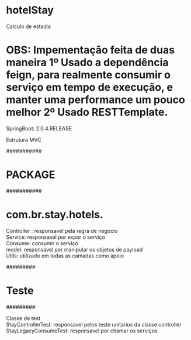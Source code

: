 # hotelStay
Calculo de estadia

# OBS: Impementação feita de duas maneira                                                                                                1º Usado a dependência feign, para realmente consumir o serviço em tempo de execução, e manter uma performance um pouco melhor              2º Usado RESTTemplate.

SpringBoot: 2.0.4.RELEASE

Estrutura MVC

###########
# PACKAGE #
###########

# com.br.stay.hotels.
Controller : responsavel pela regra de negocio                                                                                               
Service: responsavel por expor o serviço                                                                                            
                                                                                                                                      Consume: consumir o serviço                                                                                                                                  
model: responsável por manipular os objetos de payload                                                                                      
Utils:  utilizado em todas as camadas como apoio


#########
# Teste #
#########

Classe de test                                                                                                                              
StayControllerTest: responsavel pelos teste unitarios da classe controller                                                                  StayLegacyConsumeTest: responsavel por chamar os serviços 
